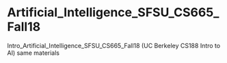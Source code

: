 # Artificial_Intelligence_SFSU_CS665_Fall18
Intro_Artificial_Intelligence_SFSU_CS665_Fall18 (UC Berkeley CS188 Intro to AI) same materials


